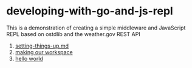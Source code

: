 # developing-with-go-and-js-repl

This is a demonstration of creating a simple middleware and JavaScript REPL based on ostdlib and the weather.gov REST API

1. [setting-things-up.md](setting-things-up.md)
2. [making our workspace](making-our-workspace.md)
3. [hello world](hello-world.md)
